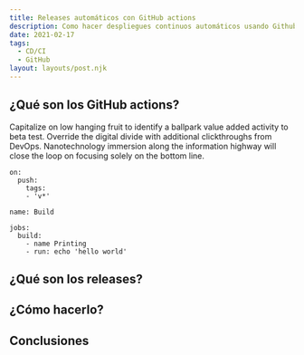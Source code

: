 ```yaml
---
title: Releases automáticos con GitHub actions
description: Como hacer despliegues continuos automáticos usando Github actions
date: 2021-02-17
tags:
  - CD/CI
  - GitHub
layout: layouts/post.njk
---
```


## ¿Qué son los GitHub actions?

Capitalize on low hanging fruit to identify a ballpark value added activity to beta test. Override the digital divide with additional clickthroughs from DevOps. Nanotechnology immersion along the information highway will close the loop on focusing solely on the bottom line.

``` yml/
on:
  push:
    tags:
    - 'v*'

name: Build

jobs:
  build:
    - name Printing
	- run: echo 'hello world'
```

## ¿Qué son los releases?


## ¿Cómo hacerlo?

## Conclusiones
